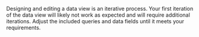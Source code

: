 Designing and editing a data view is an iterative process. Your first iteration of the data view will likely not work as expected and will require additional iterations. Adjust the included queries and data fields until it meets your requirements.